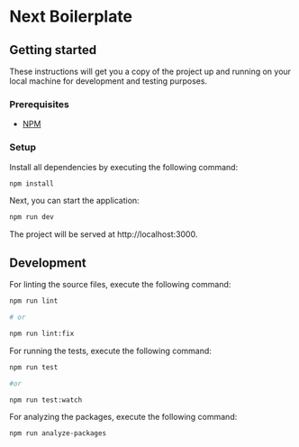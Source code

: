 # Next Boilerplate

## Getting started

These instructions will get you a copy of the project up and running on your local machine for development and testing
purposes.

### Prerequisites

- [NPM](https://www.npmjs.com)

### Setup

Install all dependencies by executing the following command:

```bash
npm install
```

Next, you can start the application:

```bash
npm run dev
```

The project will be served at http://localhost:3000.

## Development

For linting the source files, execute the following command:

```bash
npm run lint

# or

npm run lint:fix
```

For running the tests, execute the following command:

```bash
npm run test

#or

npm run test:watch
```

For analyzing the packages, execute the following command:

```bash
npm run analyze-packages
```
